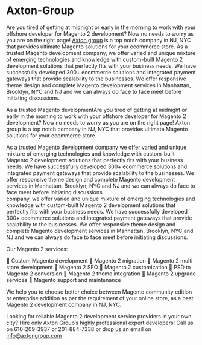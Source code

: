# Axton-Group
Are you tired of getting at midnight or early in the morning to work with your offshore developer for Magento 2 development? Now no needs to worry as you are on the right page! <a href="http://axtongroup.com/">Axton group</a> is a top notch company in NJ, NYC that provides ultimate Magento solutions for your ecommerce store.  As a trusted Magento development company, we offer varied and unique mixture of emerging technologies and knowledge with custom-built Magento 2 development solutions that perfectly fits with your business needs. We have successfully developed 300+ ecommerce solutions and integrated payment gateways that provide scalability to the businesses. We offer responsive theme design and complete Magento development services in Manhattan, Brooklyn, NYC and NJ and we can always do face to face meet before initiating discussions.  

As a trusted Magento developmentAre you tired of getting at midnight or early in the morning to work with your offshore developer for Magento 2 development? Now no needs to worry as you are on the right page! Axton group is a top notch company in NJ, NYC that provides ultimate Magento solutions for your ecommerce store.

As a trusted <a href="https://www.axtongroup.com/services/magento-2-0-development/">Magento development company </a>we offer varied and unique mixture of emerging technologies and knowledge with custom-built Magento 2 development solutions that perfectly fits with your business needs. We have successfully developed 300+ ecommerce solutions and integrated payment gateways that provide scalability to the businesses. We offer responsive theme design and complete Magento development services in Manhattan, Brooklyn, NYC and NJ and we can always do face to face meet before initiating discussions.  
 company, we offer varied and unique mixture of emerging technologies and knowledge with custom-built Magento 2 development solutions that perfectly fits with your business needs. We have successfully developed 300+ ecommerce solutions and integrated payment gateways that provide scalability to the businesses. We offer responsive theme design and complete Magento development services in Manhattan, Brooklyn, NYC and NJ and we can always do face to face meet before initiating discussions.  

Our Magento 2 services:

	Custom Magento development
	Magento 2 migration
	Magento 2 multi store development
	Magento 2 SEO
	Magento 2 customization
	PSD to Magento 2 conversion
	Magento 2 theme integration
	Magento 2 upgrade services
	Magento support and maintenance

We help you to choose better choice between Magento community edition or enterprise addition as per the requirement of your online store, as a best Magento 2 development company in NJ, NYC.

Looking for reliable Magento 2 development service providers in your own city? Hire only Axton Group’s highly professional expert developers! 
Call us on 610-209-3937 or 201-884-7338 or drop us an email on info@axtongroup.com
